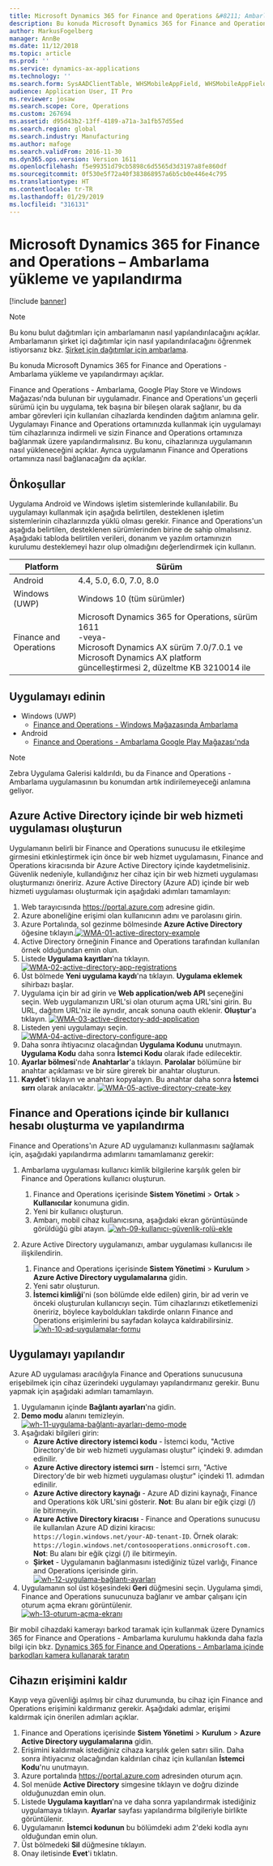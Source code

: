 ```yaml
---
title: Microsoft Dynamics 365 for Finance and Operations &#8211; Ambarlama yükleme ve yapılandırma
description: Bu konuda Microsoft Dynamics 365 for Finance and Operations - Ambarlama yükleme ve yapılandırmayı açıklar.
author: MarkusFogelberg
manager: AnnBe
ms.date: 11/12/2018
ms.topic: article
ms.prod: ''
ms.service: dynamics-ax-applications
ms.technology: ''
ms.search.form: SysAADClientTable, WHSMobileAppField, WHSMobileAppFieldPriority, WHSRFMenu, WHSRFMenuItem, WHSWorker
audience: Application User, IT Pro
ms.reviewer: josaw
ms.search.scope: Core, Operations
ms.custom: 267694
ms.assetid: d95d43b2-13ff-4189-a71a-3a1fb57d55ed
ms.search.region: global
ms.search.industry: Manufacturing
ms.author: mafoge
ms.search.validFrom: 2016-11-30
ms.dyn365.ops.version: Version 1611
ms.openlocfilehash: f5e99351d79cb5898c6d5565d3d3197a8fe860df
ms.sourcegitcommit: 0f530e5f72a40f383868957a6b5cb0e446e4c795
ms.translationtype: HT
ms.contentlocale: tr-TR
ms.lasthandoff: 01/29/2019
ms.locfileid: "316131"
---
```

# <a name="install-and-configure-microsoft-dynamics-365-for-finance-and-operations-8211-warehousing"></a>Microsoft Dynamics 365 for Finance and Operations &#8211; Ambarlama yükleme ve yapılandırma

[!include [banner](../includes/banner.md)]

> [!NOTE]
> 
> Bu konu bulut dağıtımları için ambarlamanın nasıl yapılandırılacağını açıklar. Ambarlamanın şirket içi dağıtımlar için nasıl yapılandırılacağını öğrenmek istiyorsanız bkz. [Şirket için dağıtımlar için ambarlama](../../dev-itpro/deployment/warehousing-for-on-premise-deployments.md).


Bu konuda Microsoft Dynamics 365 for Finance and Operations - Ambarlama yükleme ve yapılandırmayı açıklar.

Finance and Operations - Ambarlama, Google Play Store ve Windows Mağazası'nda bulunan bir uygulamadır. Finance and Operations'un geçerli sürümü için bu uygulama, tek başına bir bileşen olarak sağlanır, bu da ambar görevleri için kullanılan cihazlarda kendinden dağıtım anlamına gelir. Uygulamayı Finance and Operations ortamınızda kullanmak için uygulamayı tüm cihazlarınıza indirmeli ve sizin Finance and Operations ortamınıza bağlanmak üzere yapılandırmalısınız. Bu konu, cihazlarınıza uygulamanın nasıl yükleneceğini açıklar. Ayrıca uygulamanın Finance and Operations ortamınıza nasıl bağlanacağını da açıklar.

## <a name="prerequisites"></a>Önkoşullar
Uygulama Android ve Windows işletim sistemlerinde kullanılabilir. Bu uygulamayı kullanmak için aşağıda belirtilen, desteklenen işletim sistemlerinin cihazlarınızda yüklü olması gerekir. Finance and Operations'un aşağıda belirtilen, desteklenen sürümlerinden birine de sahip olmalısınız. Aşağıdaki tabloda belirtilen verileri, donanım ve yazılım ortamınızın kurulumu desteklemeyi hazır olup olmadığını değerlendirmek için kullanın.

| Platform                    | Sürüm                                                                                                                                                                     |
|-----------------------------|-----------------------------------------------------------------------------------------------------------------------------------------------------------------------------|
| Android                     | 4.4, 5.0, 6.0, 7.0, 8.0                                                                                                                                                     |
| Windows (UWP)               | Windows 10 (tüm sürümler)                                                                                                                                                   |
| Finance and Operations | Microsoft Dynamics 365 for Operations, sürüm 1611 <br>-veya- <br>Microsoft Dynamics AX sürüm 7.0/7.0.1 ve Microsoft Dynamics AX platform güncelleştirmesi 2, düzeltme KB 3210014 ile |

## <a name="get-the-app"></a>Uygulamayı edinin
-   Windows (UWP)
     - [Finance and Operations - Windows Mağazasında Ambarlama](https://www.microsoft.com/store/apps/9p1bffd5tstm)
-   Android
    - [Finance and Operations - Ambarlama Google Play Mağazası'nda](https://play.google.com/store/apps/details?id=com.Microsoft.Dynamics365forOperationsWarehousing)

> [!NOTE]
> Zebra Uygulama Galerisi kaldırıldı, bu da Finance and Operations - Ambarlama uygulamasının bu konumdan artık indirilemeyeceği anlamına geliyor.

## <a name="create-a-web-service-application-in-azure-active-directory"></a>Azure Active Directory içinde bir web hizmeti uygulaması oluşturun
Uygulamanın belirli bir Finance and Operations sunucusu ile etkileşime girmesini etkinleştirmek için önce bir web hizmet uygulamasını, Finance and Operations kiracısında bir Azure Active Directory içinde kaydetmelisiniz. Güvenlik nedeniyle, kullandığınız her cihaz için bir web hizmeti uygulaması oluşturmanızı öneririz. Azure Active Directory (Azure AD) içinde bir web hizmeti uygulaması oluşturmak için aşağıdaki adımları tamamlayın:

1.  Web tarayıcısında <https://portal.azure.com> adresine gidin.
2.  Azure aboneliğine erişimi olan kullanıcının adını ve parolasını girin.
3.  Azure Portalında, sol gezinme bölmesinde **Azure Active Directory** öğesine tıklayın.[](./media/WMA-01-active-directory-example.png)[![WMA-01-active-directory-example](./media/WMA-01-active-directory-example.png )](./media/WMA-01-active-directory-example.png)
4.  Active Directory örneğinin Finance and Operations tarafından kullanılan örnek olduğundan emin olun.
5.  Listede **Uygulama kayıtları**'na tıklayın. [![WMA-02-active-directory-app-registrations](./media/WMA-02-active-directory-app-registrations.png)](./media/WMA-02-active-directory-app-registrations.png)
6.  Üst bölmede **Yeni uygulama kaydı**'na tıklayın. **Uygulama eklemek** sihirbazı başlar.
7.  Uygulama için bir ad girin ve **Web application/web API** seçeneğini seçin. Web uygulamanızın URL'si olan oturum açma URL'sini girin. Bu URL, dağıtım URL'niz ile aynıdır, ancak sonuna oauth eklenir. **Oluştur**'a tıklayın. [![WMA-03-active-directory-add-application](./media/WMA-03-active-directory-add-application.png)](./media/WMA-03-active-directory-add-application.png)
8.  Listeden yeni uygulamayı seçin. [![WMA-04-active-directory-configure-app](./media/WMA-04-active-directory-configure-app.png)](./media/WMA-04-active-directory-configure-app.png)
9.  Daha sonra ihtiyacınız olacağından **Uygulama Kodunu** unutmayın. **Uygulama Kodu** daha sonra **İstemci Kodu** olarak ifade edilecektir.
10. **Ayarlar bölmesi**'nde **Anahtarlar**'a tıklayın. **Parolalar** bölümüne bir anahtar açıklaması ve bir süre girerek bir anahtar oluşturun. 
11. **Kaydet**'i tıklayın ve anahtarı kopyalayın. Bu anahtar daha sonra **İstemci sırrı** olarak anılacaktır. [![WMA-05-active-directory-create-key](./media/WMA-05-active-directory-create-key.png)](./media/WMA-05-active-directory-create-key.png)

## <a name="create-and-configure-a-user-account-in-finance-and-operations"></a>Finance and Operations içinde bir kullanıcı hesabı oluşturma ve yapılandırma
Finance and Operations'ın Azure AD uygulamanızı kullanmasını sağlamak için, aşağıdaki yapılandırma adımlarını tamamlamanız gerekir:

1.  Ambarlama uygulaması kullanıcı kimlik bilgilerine karşılık gelen bir Finance and Operations kullanıcı oluşturun.
    1.  Finance and Operations içerisinde **Sistem Yönetimi** &gt; **Ortak** &gt; **Kullanıcılar** konumuna gidin.
    2.  Yeni bir kullanıcı oluşturun.
    3.  Ambarı, mobil cihaz kullanıcısına, aşağıdaki ekran görüntüsünde görüldüğü gibi atayın. [![wh-09-kullanıcı-güvenlik-rolü-ekle](./media/wh-09-add-user-security-role.png)](./media/wh-09-add-user-security-role.png)

2.  Azure Active Directory uygulamanızı, ambar uygulaması kullanıcısı ile ilişkilendirin.
    1.  Finance and Operations içerisinde **Sistem Yönetimi** &gt; **Kurulum** &gt; **Azure Active Directory uygulamalarına** gidin.
    2.  Yeni satır oluşturun.
    3.  **İstemci kimliği**'ni (son bölümde elde edilen) girin, bir ad verin ve önceki oluşturulan kullanıcıyı seçin. Tüm cihazlarınızı etiketlemenizi öneririz, böylece kayboldukları takdirde onların Finance and Operations erişimlerini bu sayfadan kolayca kaldırabilirsiniz. [![wh-10-ad-uygulamalar-formu](./media/wh-10-ad-applications-form.png)](./media/wh-10-ad-applications-form.png)

## <a name="configure-the-application"></a>Uygulamayı yapılandır
Azure AD uygulaması aracılığıyla Finance and Operations sunucusuna erişebilmek için cihaz üzerindeki uygulamayı yapılandırmanız gerekir. Bunu yapmak için aşağıdaki adımları tamamlayın.

1.  Uygulamanın içinde **Bağlantı ayarları**'na gidin.
2.  **Demo modu** alanını temizleyin. <br>[![wh-11-uygulama-bağlantı-ayarları-demo-mode](./media/wh-11-app-connection-settings-demo-mode-169x300.png)](./media/wh-11-app-connection-settings-demo-mode.png)
3.  Aşağıdaki bilgileri girin: 
    + **Azure Active directory istemci kodu** - İstemci kodu, "Active Directory'de bir web hizmeti uygulaması oluştur" içindeki 9. adımdan edinilir. 
    + **Azure Active directory istemci sırrı** - İstemci sırrı, "Active Directory'de bir web hizmeti uygulaması oluştur" içindeki 11. adımdan edinilir. 
    + **Azure Active directory kaynağı** - Azure AD dizini kaynağı, Finance and Operations kök URL'sini gösterir. **Not**: Bu alanı bir eğik çizgi (/) ile bitirmeyin. 
    + **Azure Active Directory kiracısı** - Finance and Operations sunucusu ile kullanılan Azure AD dizini kiracısı: `https://login.windows.net/your-AD-tenant-ID`. Örnek olarak: `https://login.windows.net/contosooperations.onmicrosoft.com.` 
    <br>**Not**: Bu alanı bir eğik çizgi (/) ile bitirmeyin. 
    + **Şirket** - Uygulamanın bağlanmasını istediğiniz tüzel varlığı, Finance and Operations içerisinde girin. <br>[![wh-12-uygulama-bağlantı-ayarları](./media/wh-12-app-connection-settings-169x300.png)](./media/wh-12-app-connection-settings.png)
4.  Uygulamanın sol üst köşesindeki **Geri** düğmesini seçin. Uygulama şimdi, Finance and Operations sunucunuza bağlanır ve ambar çalışanı için oturum açma ekranı görüntülenir. <br>[![wh-13-oturum-açma-ekranı](./media/wh-13-log-in-screen-180x300.png)](./media/wh-13-log-in-screen.png)

Bir mobil cihazdaki kamerayı barkod taramak için kullanmak üzere  Dynamics 365 for Finance and Operations - Ambarlama kurulumu hakkında daha fazla bilgi için bkz. [Dynamics 365 for Finance and Operations - Ambarlama içinde barkodları kamera kullanarak taratın](scan-bar-codes-using-a-camera.md)

## <a name="remove-access-for-a-device"></a>Cihazın erişimini kaldır
Kayıp veya güvenliği aşılmış bir cihaz durumunda, bu cihaz için Finance and Operations erişimini kaldırmanız gerekir. Aşağıdaki adımlar, erişimi kaldırmak için önerilen adımları açıklar.

1.  Finance and Operations içerisinde **Sistem Yönetimi** &gt; **Kurulum** &gt; **Azure Active Directory uygulamalarına** gidin.
2.  Erişimini kaldırmak istediğiniz cihaza karşılık gelen satırı silin. Daha sonra ihtiyacınız olacağından kaldırılan cihaz için kullanılan **İstemci Kodu**'nu unutmayın.
3.  Azure portalında <https://portal.azure.com> adresinden oturum açın.
4.  Sol menüde **Active Directory** simgesine tıklayın ve doğru dizinde olduğunuzdan emin olun.
5.  Listede **Uygulama kayıtları**'na ve daha sonra yapılandırmak istediğiniz uygulamaya tıklayın. **Ayarlar** sayfası yapılandırma bilgileriyle birlikte görüntülenir.
6.  Uygulamanın **İstemci kodunun** bu bölümdeki adım 2'deki kodla aynı olduğundan emin olun.
7.  Üst bölmedeki **Sil** düğmesine tıklayın.
8.  Onay iletisinde **Evet**'i tıklatın.
